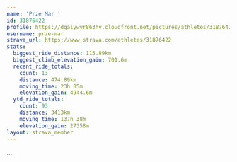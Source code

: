 ```yaml
---
name: 'Prze Mar '
id: 31876422
profile: https://dgalywyr863hv.cloudfront.net/pictures/athletes/31876422/22548952/2/large.jpg
username: prze-mar
strava_url: https://www.strava.com/athletes/31876422
stats:
  biggest_ride_distance: 115.89km
  biggest_climb_elevation_gain: 701.6m
  recent_ride_totals:
    count: 13
    distance: 474.89km
    moving_time: 23h 05m
    elevation_gain: 4944.6m
  ytd_ride_totals:
    count: 93
    distance: 3413km
    moving_time: 137h 38m
    elevation_gain: 27358m
layout: strava_member
--- 
```

...
